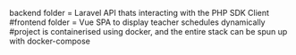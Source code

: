 backend folder = Laravel API thats interacting with the PHP SDK Client  
#frontend folder = Vue SPA to display teacher schedules dynamically  
#project is containerised using docker, and the entire stack can be spun up with docker-compose
